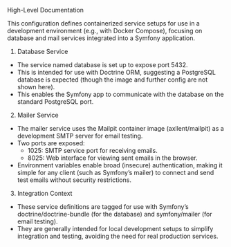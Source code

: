 High-Level Documentation

This configuration defines containerized service setups for use in a development environment (e.g., with Docker Compose), focusing on database and mail services integrated into a Symfony application.

1. Database Service

- The service named database is set up to expose port 5432.
- This is intended for use with Doctrine ORM, suggesting a PostgreSQL database is expected (though the image and further config are not shown here).
- This enables the Symfony app to communicate with the database on the standard PostgreSQL port.

2. Mailer Service

- The mailer service uses the Mailpit container image (axllent/mailpit) as a development SMTP server for email testing.
- Two ports are exposed:
  - 1025: SMTP service port for receiving emails.
  - 8025: Web interface for viewing sent emails in the browser.
- Environment variables enable broad (insecure) authentication, making it simple for any client (such as Symfony’s mailer) to connect and send test emails without security restrictions.

3. Integration Context

- These service definitions are tagged for use with Symfony’s doctrine/doctrine-bundle (for the database) and symfony/mailer (for email testing).
- They are generally intended for local development setups to simplify integration and testing, avoiding the need for real production services.